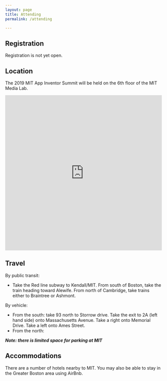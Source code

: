 ```yaml
---
layout: page
title: Attending
permalink: /attending

---
```


## Registration

Registration is not yet open.

## Location

The 2019 MIT App Inventor Summit will be held on the 6th floor of the MIT Media Lab.

<iframe width="100%" height="500" id="gmap_canvas" src="https://maps.google.com/maps?q=MIT%20Media%20Lab%2075%20Amherst%20St%2C%20Cambridge%2C%20MA%2002139&t=&z=17&ie=UTF8&iwloc=&output=embed" frameborder="0" scrolling="no" marginheight="0" marginwidth="0"></iframe>

## Travel

By public transit:

* Take the Red line subway to Kendall/MIT. From south of Boston, take the train heading toward Alewife. From north of Cambridge, take trains either to Braintree or Ashmont.

By vehicle:

* From the south: take 93 north to Storrow drive. Take the exit to 2A (left hand side) onto Massachusetts Avenue. Take a right onto Memorial Drive. Take a left onto Ames Street.
* From the north:

***Note: there is limited space for parking at MIT***

## Accommodations

There are a number of hotels nearby to MIT. You may also be able to stay in the Greater Boston area using AirBnb.
